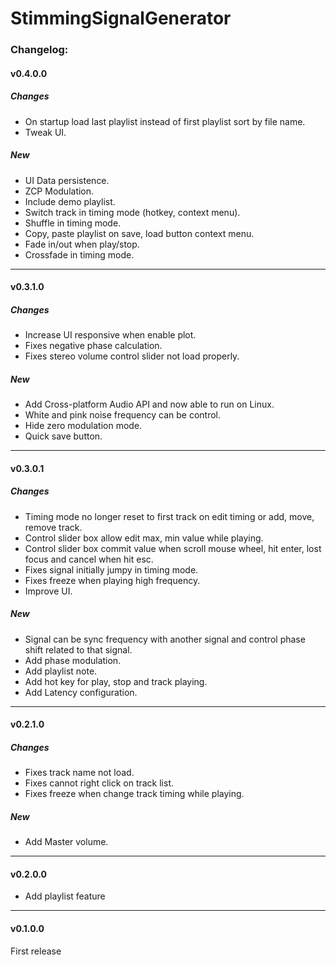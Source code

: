 # StimmingSignalGenerator
### Changelog:
#### v0.4.0.0
##### Changes
* On startup load last playlist instead of first playlist sort by file name.
* Tweak UI.
##### New
* UI Data persistence.
* ZCP Modulation.
* Include demo playlist.
* Switch track in timing mode (hotkey, context menu).
* Shuffle in timing mode.
* Copy, paste playlist on save, load button context menu.
* Fade in/out when play/stop.
* Crossfade in timing mode.
---
#### v0.3.1.0
##### Changes
* Increase UI responsive when enable plot.
* Fixes negative phase calculation.
* Fixes stereo volume control slider not load properly.
##### New
* Add Cross-platform Audio API and now able to run on Linux.
* White and pink noise frequency can be control.
* Hide zero modulation mode.
* Quick save button.
---
#### v0.3.0.1
##### Changes
* Timing mode no longer reset to first track on edit timing or add, move, remove track.
* Control slider box allow edit max, min value while playing.
* Control slider box commit value when scroll mouse wheel, hit enter, lost focus and cancel when hit esc.
* Fixes signal initially jumpy in timing mode.
* Fixes freeze when playing high frequency.
* Improve UI.
##### New
* Signal can be sync frequency with another signal and control phase shift related to that signal.
* Add phase modulation.
* Add playlist note.
* Add hot key for play, stop and track playing.
* Add Latency configuration.
---
#### v0.2.1.0
##### Changes
* Fixes track name not load.  
* Fixes cannot right click on track list.  
* Fixes freeze when change track timing while playing.  
##### New
* Add Master volume.  
---
#### v0.2.0.0  
* Add playlist feature
---
#### v0.1.0.0  
First release